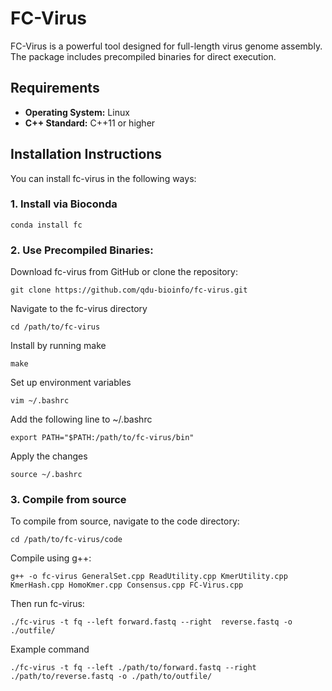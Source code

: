 # FC-Virus

FC-Virus is a powerful tool designed for full-length virus genome assembly. The package includes precompiled binaries for direct execution.

## Requirements

- **Operating System:** Linux
- **C++ Standard:** C++11 or higher

## Installation Instructions

You can install fc-virus in the following ways:

### 1. Install via Bioconda
```
conda install fc
```
### 2. Use Precompiled Binaries:
Download fc-virus from GitHub or clone the repository:
```
git clone https://github.com/qdu-bioinfo/fc-virus.git
```
 Navigate to the fc-virus directory
 ```
cd /path/to/fc-virus
```
 Install by running make
 ```
make
```
 Set up environment variables
 ```
vim ~/.bashrc
```
 Add the following line to ~/.bashrc
 ```
export PATH="$PATH:/path/to/fc-virus/bin"
```
 Apply the changes
 ```
source ~/.bashrc
```
### 3. Compile from source
To compile from source, navigate to the code directory:
```
cd /path/to/fc-virus/code
```
Compile using g++:
```
g++ -o fc-virus GeneralSet.cpp ReadUtility.cpp KmerUtility.cpp KmerHash.cpp HomoKmer.cpp Consensus.cpp FC-Virus.cpp
```
Then run fc-virus:
```
./fc-virus -t fq --left forward.fastq --right  reverse.fastq -o ./outfile/
```

Example command
```
./fc-virus -t fq --left ./path/to/forward.fastq --right ./path/to/reverse.fastq -o ./path/to/outfile/
```
